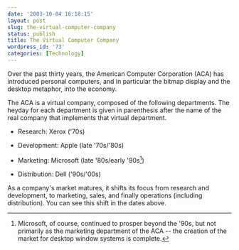 ```yaml
---
date: '2003-10-04 16:18:15'
layout: post
slug: the-virtual-computer-company
status: publish
title: The Virtual Computer Company
wordpress_id: '73'
categories: [Technology]
---
```


Over the past thirty years, the American Computer Corporation (ACA) has introduced personal computers, and in particular the bitmap display and the desktop metaphor, into the economy.

The ACA is a virtual company, composed of the following departments.  The heyday for each department is given in parenthesis after the name of the real company that implements that virtual department.

* Research: Xerox ('70s)

* Development: Apple (late '70s/'80s)

* Marketing: Microsoft (late '80s/early '90s[^1])

* Distribution: Dell ('90s/'00s)

As a company's market matures, it shifts its focus from research and development, to marketing, sales, and finally operations (including distribution).  You can see this shift in the dates above.

[^1]: Microsoft, of course, continued to prosper beyond the '90s, but not primarily as the marketing department of the ACA -- the creation of the market for desktop window systems is complete.
